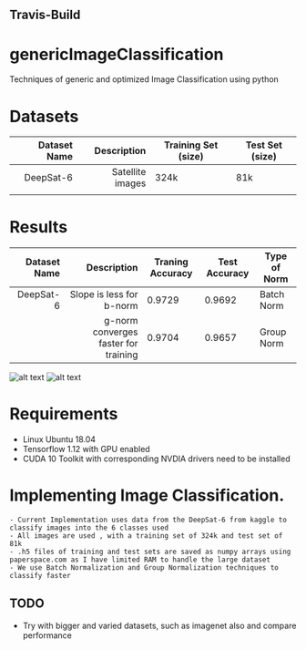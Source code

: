 ## Travis-Build


# genericImageClassification
Techniques of generic and optimized Image Classification using python

# Datasets

| Dataset Name |      Description | Training Set (size) | Test Set (size) |
|-------------:|-----------------:|---------------------|-----------------|
|    DeepSat-6 | Satellite images | 324k                | 81k             |
|              |                  |                     |                 |

# Results

| Dataset Name |                          Description | Traning Accuracy | Test Accuracy | Type of Norm |
|-------------:|-------------------------------------:|------------------|---------------|--------------|
|    DeepSat-6 |             Slope is less for b-norm | 0.9729           | 0.9692        | Batch Norm   |
|              | g-norm converges faster for training | 0.9704           | 0.9657        | Group Norm   |

![alt text](https://raw.githubusercontent.com/sananand007/genericImageClassification/master/gnVsbn_Accuracy.png.png)
![alt text](https://raw.githubusercontent.com/sananand007/genericImageClassification/master/gnVsbn_Loss.png.png)

# Requirements
 * Linux Ubuntu 18.04
 * Tensorflow 1.12 with GPU enabled
 * CUDA 10 Toolkit with corresponding NVDIA drivers need to be installed

# Implementing Image Classification.

	- Current Implementation uses data from the DeepSat-6 from kaggle to classify images into the 6 classes used
	- All images are used , with a training set of 324k and test set of 81k
	- .h5 files of training and test sets are saved as numpy arrays using paperspace.com as I have limited RAM to handle the large dataset
	- We use Batch Normalization and Group Normalization techniques to classify faster

## TODO

 * Try with bigger and varied datasets, such as imagenet also and compare performance
